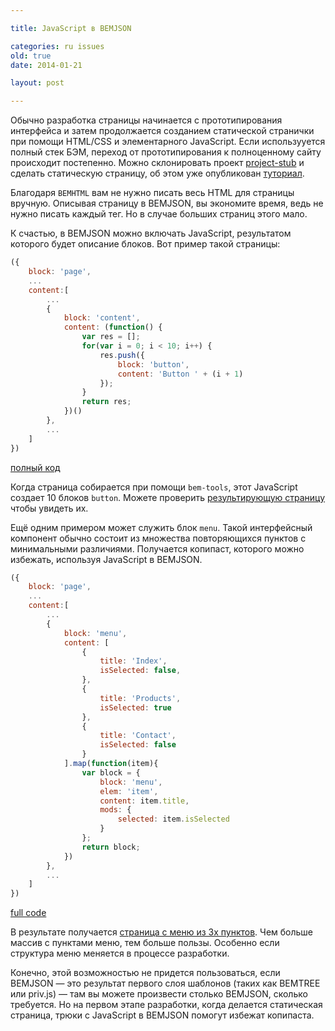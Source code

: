 ```yaml
---

title: JavaScript в BEMJSON

categories: ru issues
old: true
date: 2014-01-21

layout: post

---
```

Обычно разработка страницы начинается с прототипирования интерфейса и затем
продолжается созданием статической странички при помощи HTML/CSS и элементарного
JavaScript. Если использууется полный стек БЭМ, переход от прототипирования к
полноценному сайту происходит постепенно. Можно склонировать проект
[project-stub](https://github.com/bem/project-stub)
и сделать статическую страницу, об этом уже опубликован
[туториал](http://bem.info/articles/start-with-project-stub/).<excerpt/>

Благодаря `BEMHTML` вам не нужно писать весь HTML для страницы вручную. Описывая
страницу в BEMJSON, вы экономите время, ведь не нужно писать каждый тег. Но в
случае больших страниц этого мало.

К счастью, в BEMJSON можно включать JavaScript, результатом которого будет
описание блоков.
Вот пример такой страницы:

```js
({
    block: 'page',
    ...
    content:[
        ...
        {
            block: 'content',
            content: (function() {
                var res = [];
                for(var i = 0; i < 10; i++) {
                    res.push({
                        block: 'button',
                        content: 'Button ' + (i + 1)
                    });
                }
                return res;
            })()
        },
        ...
    ]
})
```
[полный
код](https://github.com/varya/dynamic-bemjson/blob/master/desktop.bundles/page1/page1.bemjson.js)

Когда страница собирается при помощи `bem-tools`, этот JavaScript создает 10
блоков `button`.
Можете проверить [результирующую страницу](http://varya.me/dynamic-bemjson/desktop.bundles/page1/page1.html)
чтобы увидеть их.

Ещё одним примером может служить блок `menu`. Такой интерфейсный компонент
обычно состоит из множества повторяющихся пунктов с минимальными различиями.
Получается копипаст, которого можно избежать, используя JavaScript в BEMJSON.

```js
({
    block: 'page',
    ...
    content:[
        ...
        {
            block: 'menu',
            content: [
                {
                    title: 'Index',
                    isSelected: false,
                },
                {
                    title: 'Products',
                    isSelected: true
                },
                {
                    title: 'Contact',
                    isSelected: false
                }
            ].map(function(item){
                var block = {
                    block: 'menu',
                    elem: 'item',
                    content: item.title,
                    mods: {
                        selected: item.isSelected
                    }
                };
                return block;
            })
        },
        ...
    ]
})
```
[full
code](https://github.com/varya/dynamic-bemjson/blob/master/desktop.bundles/page2/page2.bemjson.js)

В результате получается [страница с меню из 3х пунктов](http://varya.me/dynamic-bemjson/desktop.bundles/page2/page2.html).
Чем больше массив с пунктами меню, тем больше пользы. Особенно если структура
меню меняется в процессе разработки.

Конечно, этой возможностью не придется пользоваться, если BEMJSON — это
результат первого слоя шаблонов (таких как BEMTREE или priv.js) — там вы можете
произвести столько BEMJSON, сколько требуется. Но на первом этапе разработки,
когда делается статическая страница, трюки с JavaScript в BEMJSON помогут
избежат копипаста.
